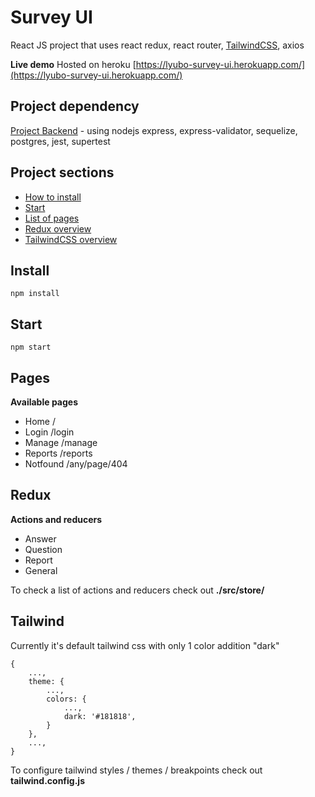 # Survey UI

React JS project that uses react redux, react router, [TailwindCSS](https://tailwindcss.com/), axios

**Live demo** Hosted on heroku
[https://lyubo-survey-ui.herokuapp.com/](https://lyubo-survey-ui.herokuapp.com/)

## Project dependency

[Project Backend](https://github.com/lyubo-velikoff/survey-backend) - using nodejs express, express-validator, sequelize, postgres, jest, supertest


## Project sections

- [How to install](#Install)
- [Start](#Start)
- [List of pages](#Pages)
- [Redux overview](#Redux)
- [TailwindCSS overview](#Tailwind)

## Install

```
npm install
```

## Start

```
npm start
```

## Pages

**Available pages**

- Home /
- Login /login
- Manage /manage
- Reports /reports
- Notfound /any/page/404

## Redux

**Actions and reducers**
- Answer
- Question
- Report
- General

To check a list of actions and reducers check out **./src/store/**

## Tailwind

Currently it's default tailwind css with only 1 color addition "dark"

```
{
    ...,
    theme: {
        ...,
        colors: {
            ...,
            dark: '#181818',
        }
    },
    ...,
}
```

To configure tailwind styles / themes / breakpoints check out **tailwind.config.js**